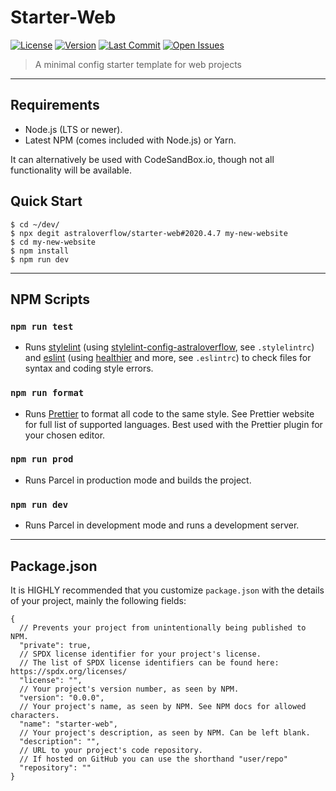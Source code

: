 # Starter-Web

[![License][license-img]](https://github.com/astraloverflow/starter-web/blob/master/LICENSE)
[![Version][version-img]](https://github.com/astraloverflow/starter-web/releases)
[![Last Commit][last-commit-img]](https://github.com/astraloverflow/starter-web/commits/master)
[![Open Issues][issues-img]](https://github.com/astraloverflow/starter-web/issues)

> A minimal config starter template for web projects

---

## Requirements

- Node.js (LTS or newer).
- Latest NPM (comes included with Node.js) or Yarn.

It can alternatively be used with CodeSandBox.io, though not all functionality will be available.

## Quick Start

```shell
$ cd ~/dev/
$ npx degit astraloverflow/starter-web#2020.4.7 my-new-website
$ cd my-new-website
$ npm install
$ npm run dev
```

---

## NPM Scripts

### `npm run test`

- Runs [stylelint](https://stylelint.io) (using [stylelint-config-astraloverflow](https://github.com/astraloverflow/stylelint-config-astraloverflow), see `.stylelintrc`) and [eslint](https://eslint.org) (using [healthier](https://github.com/KidkArolis/healthier) and more, see `.eslintrc`) to check files for syntax and coding style errors.

### `npm run format`

- Runs [Prettier](https://prettier.io) to format all code to the same style. See Prettier website for full list of supported languages. Best used with the Prettier plugin for your chosen editor.

### `npm run prod`

- Runs Parcel in production mode and builds the project.

### `npm run dev`

- Runs Parcel in development mode and runs a development server.

---

## Package.json

It is HIGHLY recommended that you customize `package.json` with the details of your project, mainly the following fields:

```jsonc
{
  // Prevents your project from unintentionally being published to NPM.
  "private": true,
  // SPDX license identifier for your project's license.
  // The list of SPDX license identifiers can be found here: https://spdx.org/licenses/
  "license": "",
  // Your project's version number, as seen by NPM.
  "version": "0.0.0",
  // Your project's name, as seen by NPM. See NPM docs for allowed characters.
  "name": "starter-web",
  // Your project's description, as seen by NPM. Can be left blank.
  "description": "",
  // URL to your project's code repository.
  // If hosted on GitHub you can use the shorthand "user/repo"
  "repository": ""
}
```

[license-img]: https://img.shields.io/github/license/astraloverflow/starter-web.svg
[version-img]: https://img.shields.io/github/release/astraloverflow/starter-web.svg
[last-commit-img]: https://img.shields.io/github/last-commit/astraloverflow/starter-web.svg
[issues-img]: https://img.shields.io/github/issues-raw/astraloverflow/starter-web.svg
